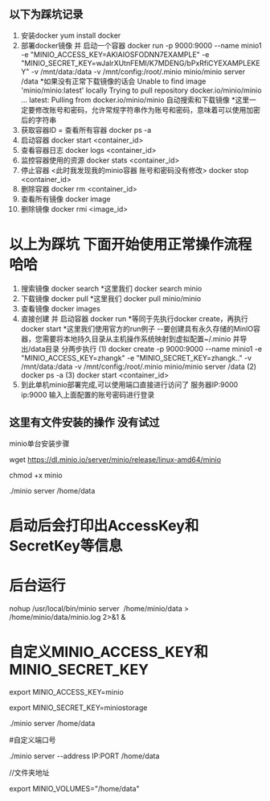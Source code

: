 ## 以下为踩坑记录
1. 安装docker 
yum install docker
2. 部署docker镜像 并 启动一个容器
docker run -p 9000:9000 --name minio1   -e "MINIO_ACCESS_KEY=AKIAIOSFODNN7EXAMPLE"   -e "MINIO_SECRET_KEY=wJalrXUtnFEMI/K7MDENG/bPxRfiCYEXAMPLEKEY"   -v /mnt/data:/data   -v /mnt/config:/root/.minio   minio/minio server /data
*如果没有正常下载镜像的话会
Unable to find image 'minio/minio:latest' locally
Trying to pull repository docker.io/minio/minio ... 
latest: Pulling from docker.io/minio/minio
自动搜索和下载镜像
*这里一定要修改账号和密码，允许常规字符串作为账号和密码，意味着可以使用加密后的字符串
3. 获取容器ID = 查看所有容器
docker ps -a
4. 启动容器
docker start <container_id>
5. 查看容器日志
docker logs <container_id>
6. 监控容器使用的资源
docker stats <container_id>
7. 停止容器 <此时我发现我的minio容器  账号和密码没有修改>
docker stop <container_id>
8. 删除容器
docker rm <container_id>
9. 查看所有镜像
docker image
10. 删除镜像
docker rmi <image_id>

# 以上为踩坑 下面开始使用正常操作流程 哈哈

1. 搜索镜像
docker search <key>
*这里我们 docker search minio
2. 下载镜像
docker pull <key>
*这里我们 docker pull minio/minio
3. 查看镜像
docker images
4. 直接创建 并 启动容器
docker run 
*等同于先执行docker create，再执行docker start
*这里我们使用官方的run例子
--要创建具有永久存储的MinIO容器，您需要将本地持久目录从主机操作系统映射到虚拟配置~/.minio 并导出/data目录
分两步执行
(1)  docker create -p 9000:9000 --name minio1   -e "MINIO_ACCESS_KEY=zhangk"   -e "MINIO_SECRET_KEY=zhangk.."   -v /mnt/data:/data   -v /mnt/config:/root/.minio   minio/minio server /data
(2)  docker ps -a
(3)  docker start <container_id>
5. 到此单机minio部署完成,可以使用端口直接进行访问了
服务器IP:9000
ip:9000
输入上面配置的账号密码进行登录

## 这里有文件安装的操作 没有试过

minio单台安装步骤

wget https://dl.minio.io/server/minio/release/linux-amd64/minio

chmod +x minio

./minio server /home/data

# 启动后会打印出AccessKey和SecretKey等信息

# 后台运行

nohup /usr/local/bin/minio server  /home/minio/data > /home/minio/data/minio.log 2>&1 &

# 自定义MINIO_ACCESS_KEY和MINIO_SECRET_KEY

export MINIO_ACCESS_KEY=minio

export MINIO_SECRET_KEY=miniostorage

./minio server /home/data

#自定义端口号

./minio server --address IP:PORT /home/data

//文件夹地址

 export MINIO_VOLUMES="/home/data"